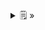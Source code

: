 <details>
  <summary>🗒  »</summary>
<table id="card">
    <tr>
        <td align="center">
            <h3>Afirmación</h3>
        </td>
    </tr>
    <tr>
        <td>
            <p>Una <b>afirmación</b> es un predicado que puede ser <b>verdadero</b> o <b>falso</b> y se usa par a describir las <b>propiedades semánticas</b> de los tipos.</p>
        </td>
    </tr>
</table>
</details>
